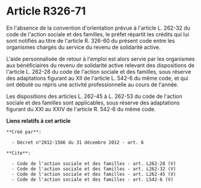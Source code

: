 # Article R326-71

En l'absence de la convention d'orientation prévue à l'article L. 262-32 du code de l'action sociale et des familles, le
préfet répartit les crédits qui lui sont notifiés au titre de l'article R. 326-60 du présent code entre les organismes
chargés du service du revenu de solidarité active. 

L'aide personnalisée de retour à l'emploi est alors servie par les organismes aux bénéficiaires du revenu de solidarité
active relevant des dispositions de l'article L. 262-28 du code de l'action sociale et des familles, sous réserve des
adaptations figurant au XII de l'article L. 542-6 du même code, et qui ont débuté ou repris une activité professionnelle au
cours de l'année. 

Les dispositions des articles L. 262-45 à L. 262-53 du code de l'action sociale et des familles sont applicables, sous
réserve des adaptations figurant du XXI au XXIV de l'article R. 542-6 du même code.

**Liens relatifs à cet article**

	**Créé par**:

	  - Décret n°2012-1566 du 31 décembre 2012 - art. 6

	**Cite**:

	  - Code de l'action sociale et des familles - art. L262-28 (V)
	  - Code de l'action sociale et des familles - art. L262-32 (V)
	  - Code de l'action sociale et des familles - art. L262-45 (V)
	  - Code de l'action sociale et des familles - art. L542-6 (V)
